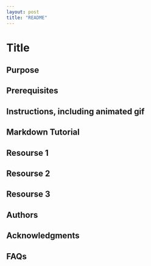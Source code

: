 ```yaml
---
layout: post
title: "README"
---
```


# Title



## Purpose



## Prerequisites



## Instructions, including animated gif



## Markdown Tutorial



## Resourse 1



## Resourse 2



## Resourse 3



## Authors 



## Acknowledgments



## FAQs


